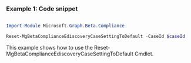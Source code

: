 ### Example 1: Code snippet

```powershell

Import-Module Microsoft.Graph.Beta.Compliance

Reset-MgBetaComplianceEdiscoveryCaseSettingToDefault -CaseId $caseId

```
This example shows how to use the Reset-MgBetaComplianceEdiscoveryCaseSettingToDefault Cmdlet.


